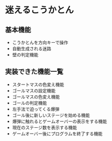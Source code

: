 # 迷えるこうかとん<br>
## 基本機能
* こうかとんを方向キーで操作
* 自動生成される迷路
* 壁の判定機能
 
## 実装できた機能一覧<br>
* スタートマスの色変え機能<br>
* ゴールマスの設定機能<br>
* ゴールマスの色変え機能<br>
* ゴールの判定機能<br>
* 左手法で迫ってくる爆弾 
* ゴール後に新しいステージを始める機能 
* 爆弾に触れるとゲームオーバーの表示をする機能 
* 現在のステージ数を表示する機能 
* ゲームオーバー後にプログラムを終了する機能<br>
